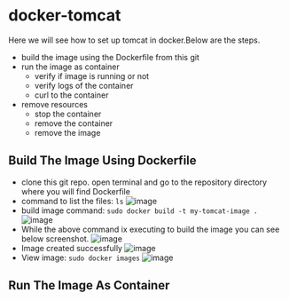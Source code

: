 # docker-tomcat
Here we will see how to set up tomcat in docker.Below are the steps.
* build the image using the Dockerfile from this git
* run the image as container
  * verify if image is running or not
  * verify logs of the container
  * curl to the container
* remove resources
  * stop the container
  * remove the container
  * remove the image

Build The Image Using Dockerfile
--------------------------------
* clone this git repo. open terminal and go to the repository directory where you will find Dockerfile
* command to list the files: `ls`
![image](https://user-images.githubusercontent.com/17001948/44620143-f864d880-a8ac-11e8-9876-f5e4caa927af.png)
* build image command: `sudo docker build -t my-tomcat-image .`
![image](https://user-images.githubusercontent.com/17001948/44620163-29450d80-a8ad-11e8-9439-08dabb8d27c2.png)
* While the above command ix executing to build the image you can see below screenshot.
![image](https://user-images.githubusercontent.com/17001948/44620171-542f6180-a8ad-11e8-8125-498d0a9fd226.png)
* Image created successfully
![image](https://user-images.githubusercontent.com/17001948/44620215-06672900-a8ae-11e8-960d-0a1205436570.png)
* View image: `sudo docker images`
![image](https://user-images.githubusercontent.com/17001948/44620235-4e864b80-a8ae-11e8-8dd5-78a66040a607.png)

Run The Image As Container
--------------------------
